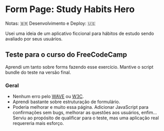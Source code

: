 # Form Page: Study Habits Hero
Notas: 🇧🇷
Desenvolvimento e Deploy: 🇺🇸

Usei uma ideia de um aplicativo ficcional para hábitos de estudo sendo avaliado por seus usuários. 

## Teste para o curso do FreeCodeCamp
Aprendi um tanto sobre forms fazendo esse exercício. Mantive o script bundle do teste na versão final.

### Geral
* Nenhum erro pelo [WAVE](https://wave.webaim.org/) ou [W3C](https://validator.w3.org/).
* Aprendi bastante sobre estruturação de formulário.
* Poderia melhorar e muito essa página. Adicionar JavaScript para confirmações sem bugs, melhorar as questões aos usuários, enfim... Serviu ao propósito de qualificar para o teste, mas uma aplicação real requereria mais esforço.